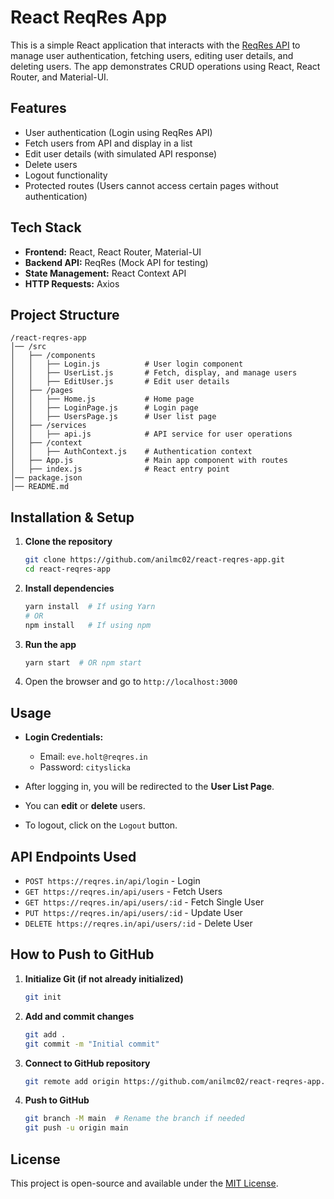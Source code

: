 # React ReqRes App

This is a simple React application that interacts with the [ReqRes API](https://reqres.in/) to manage user authentication, fetching users, editing user details, and deleting users. The app demonstrates CRUD operations using React, React Router, and Material-UI.

## Features

- User authentication (Login using ReqRes API)
- Fetch users from API and display in a list
- Edit user details (with simulated API response)
- Delete users
- Logout functionality
- Protected routes (Users cannot access certain pages without authentication)

## Tech Stack

- **Frontend:** React, React Router, Material-UI
- **Backend API:** ReqRes (Mock API for testing)
- **State Management:** React Context API
- **HTTP Requests:** Axios

## Project Structure

```
/react-reqres-app
│── /src
│   ├── /components
│   │   ├── Login.js          # User login component
│   │   ├── UserList.js       # Fetch, display, and manage users
│   │   ├── EditUser.js       # Edit user details
│   ├── /pages
│   │   ├── Home.js           # Home page
│   │   ├── LoginPage.js      # Login page
│   │   ├── UsersPage.js      # User list page
│   ├── /services
│   │   ├── api.js            # API service for user operations
│   ├── /context
│   │   ├── AuthContext.js    # Authentication context
│   ├── App.js                # Main app component with routes
│   ├── index.js              # React entry point
│── package.json
│── README.md
```

## Installation & Setup

1. **Clone the repository**
   ```sh
   git clone https://github.com/anilmc02/react-reqres-app.git
   cd react-reqres-app
   ```

2. **Install dependencies**
   ```sh
   yarn install  # If using Yarn
   # OR
   npm install   # If using npm
   ```

3. **Run the app**
   ```sh
   yarn start  # OR npm start
   ```

4. Open the browser and go to `http://localhost:3000`

## Usage

- **Login Credentials:**
  - Email: `eve.holt@reqres.in`
  - Password: `cityslicka`

- After logging in, you will be redirected to the **User List Page**.
- You can **edit** or **delete** users.
- To logout, click on the `Logout` button.

## API Endpoints Used

- `POST https://reqres.in/api/login` - Login
- `GET https://reqres.in/api/users` - Fetch Users
- `GET https://reqres.in/api/users/:id` - Fetch Single User
- `PUT https://reqres.in/api/users/:id` - Update User
- `DELETE https://reqres.in/api/users/:id` - Delete User

## How to Push to GitHub

1. **Initialize Git (if not already initialized)**
   ```sh
   git init
   ```
2. **Add and commit changes**
   ```sh
   git add .
   git commit -m "Initial commit"
   ```
3. **Connect to GitHub repository**
   ```sh
   git remote add origin https://github.com/anilmc02/react-reqres-app.git
   ```
4. **Push to GitHub**
   ```sh
   git branch -M main  # Rename the branch if needed
   git push -u origin main
   ```

## License
This project is open-source and available under the [MIT License](LICENSE).

